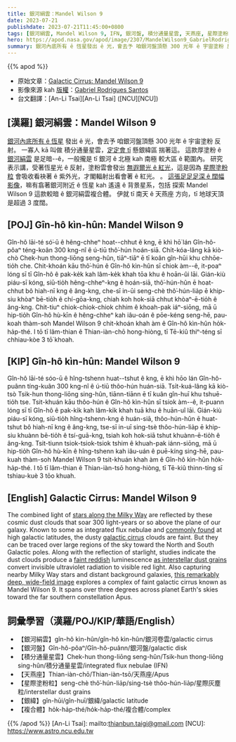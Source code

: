 ```yaml
---
title: 銀河絹雲：Mandel Wilson 9
date: 2023-07-21
publishdate: 2023-07-21T11:45:00+0800
tags: [銀河絹雲, Mandel Wilson 9, IFN, 銀河盤, 積分通量星雲, 天燕座, 星際塗粉粒, 銀緯, 複合體]
hero: https://apod.nasa.gov/apod/image/2307/MandelWilson9_GabrielRodriguesSantos_APOD1024.jpg
summary: 銀河內底所有 ê 恆星發出 ê 光，會去予 咱銀河盤頂懸 300 光年 ê 宇宙塗粉 反射。
---
```


{{% apod %}}

- 原始文章：[Galactic Cirrus: Mandel Wilson 9](https://apod.nasa.gov/apod/ap230721.html)
- 影像來源 kah [版權][copyright]：[Gabriel Rodrigues Santos](https://www.astrobin.com/users/grsotnas/)
- 台文翻譯：[An-Li Tsai][An-Li Tsai] ([NCU][NCU])

## [漢羅] 銀河絹雲：Mandel Wilson 9
[銀河內底所有 ê 恆星][stars along the Milky Way] 發出 ê 光，會去予 咱銀河盤頂懸 300 光年 ê 宇宙塗粉 反射。
一寡人 kā 叫做 積分通量星雲，[定定會 tī][commonly found] 懸銀緯區 揣著這。
這款厚塗粉 ê [銀河絹雲][galactic cirrus] 是足暗--ê，一般攏是 tī 銀河 ê 北極 kah 南極 較大區 ê 範圍內。
研究表示講，受著恆星光 ê 反射，塗粉雲會發出 [無遐爾光 ê 紅光][faint reddish]，這是因為 [星際塗粉粒][as interstellar dust grains] 會吸收看袂著 ê 紫外光，才閣輻射出看會著 ê 紅光。 。
[這張足足足深 ê 闊幅影像][this remarkably deep, wide-field image]，嘛有翕著銀河附近 ê 恆星 kah 遙遠 ê 背景星系，包括 探索 Mandel Wilson 9 這款較暗 ê 銀河絹雲複合體。
伊就 tī 南天 ê 天燕座 方向，tī 地球天頂是超過 3 度闊。

## [POJ] Gîn-hô kìn-hûn: Mandel Wilson 9
Gîn-hô lāi-té só͘-ū ê hêng-chheⁿ hoat--chhut ê kng, ē khì hō͘ lán Gîn-hô-pôaⁿ téng-koân 300 kng-nî ê ú-tiū thô͘-hún hoán-siā.
Chi̍t-kóa-lâng kā kiò-chò Chek-hun thong-liōng seng-hûn, tiāⁿ-tiāⁿ ē tī koân gîn-hūi khu chhōe-tio̍h che.
Chit-khoán kāu thô͘-hún ê Gîn-hô kìn-hûn sī chiok àm--ê, it-poaⁿ lóng sī tī Gîn-hô ê pak-ke̍k kah lâm-ke̍k khah tōa khu ê hoān-ûi lāi.
Gián-kiù piáu-sī kóng, siū-tio̍h hêng-chheⁿ-kng ê hoán-siā, thô͘-hún-hûn ē hoat-chhut bô hiah-nī kng ê âng-kng, che-sī in-ūi seng-chè thô͘-hún-lia̍p ē khip-siu khòaⁿ bē-tio̍h ê chí-gōa-kng, chiah koh hok-siā chhut khòaⁿ-ē-tio̍h ê âng-kng.
Chit-tiuⁿ chiok-chiok-chiok chhim ê khoah-pak iáⁿ-siōng, mā ū hip-tio̍h Gîn-hô hù-kīn ê hêng-chheⁿ kah iâu-oán ê pōe-kéng seng-hē, pau-koah thàm-soh Mandel Wilson 9 chit-khoán khah àm ê Gîn-hô kìn-hûn ho̍k-ha̍p-thé.
I tō tī lâm-thian ê Thian-iàn-chō hong-hiòng, tī Tē-kiû thiⁿ-téng sī chhiau-kòe 3 tō͘ khoah.

## [KIP] Gîn-hô kìn-hûn: Mandel Wilson 9
Gîn-hô lāi-té sóo-ū ê hîng-tshenn huat--tshut ê kng, ē khì hōo lán Gîn-hô-puânn tíng-kuân 300 kng-nî ê ú-tiū thôo-hún huán-siā.
Tsi̍t-kuá-lâng kā kiò-tsò Tsik-hun thong-liōng sing-hûn, tiānn-tiānn ē tī kuân gîn-huī khu tshuē-tio̍h tse.
Tsit-khuán kāu thôo-hún ê Gîn-hô kìn-hûn sī tsiok àm--ê, it-puann lóng sī tī Gîn-hô ê pak-ki̍k kah lâm-ki̍k khah tuā khu ê huān-uî lāi.
Gián-kiù piáu-sī kóng, siū-tio̍h hîng-tshenn-kng ê huán-siā, thôo-hún-hûn ē huat-tshut bô hiah-nī kng ê âng-kng, tse-sī in-uī sing-tsè thôo-hún-lia̍p ē khip-siu khuànn bē-tio̍h ê tsí-guā-kng, tsiah koh hok-siā tshut khuànn-ē-tio̍h ê âng-kng.
Tsit-tiunn tsiok-tsiok-tsiok tshim ê khuah-pak iánn-siōng, mā ū hip-tio̍h Gîn-hô hù-kīn ê hîng-tshenn kah iâu-uán ê puē-kíng sing-hē, pau-kuah thàm-soh Mandel Wilson 9 tsit-khuán khah àm ê Gîn-hô kìn-hûn ho̍k-ha̍p-thé.
I tō tī lâm-thian ê Thian-iàn-tsō hong-hiòng, tī Tē-kiû thinn-tíng sī tshiau-kuè 3 tōo khuah.

## [English] Galactic Cirrus: Mandel Wilson 9
The combined light of [stars along the Milky Way][stars along the Milky Way] are reflected by these cosmic dust clouds that soar 300 light-years or so above the plane of our galaxy.
Known to some as integrated flux nebulae and [commonly found][commonly found] at high galactic latitudes, the dusty [galactic cirrus][galactic cirrus] clouds are faint.
But they can be traced over large regions of the sky toward the North and South Galactic poles.
Along with the reflection of starlight, studies indicate the dust clouds produce a [faint reddish][faint reddish] luminescence [as interstellar dust grains][as interstellar dust grains] convert invisible ultraviolet radiation to visible red light.
Also capturing nearby Milky Way stars and distant background galaxies, [this remarkably deep, wide-field image][this remarkably deep, wide-field image] explores a complex of faint galactic cirrus known as Mandel Wilson 9.
It spans over three degrees across planet Earth's skies toward the far southern constellation Apus.

## 詞彙學習（漢羅/POJ/KIP/華語/English）
- 【銀河絹雲】gîn-hô kìn-hûn/gîn-hô kìn-hûn/銀河卷雲/galactic cirrus
- 【銀河盤】Gîn-hô-pôaⁿ/Gîn-hô-puânn/銀河盤/galactic disk
- 【積分通量星雲】Chek-hun thong-liōng seng-hûn/Tsik-hun thong-liōng sing-hûn/積分通量星雲/integrated flux nebulae (IFN)
- 【天燕座】Thian-iàn-chō/Thian-iàn-tsō/天燕座/Apus
- 【星際塗粉粒】seng-chè thô͘-hún-lia̍p/sing-tsè thôo-hún-lia̍p/星際灰塵粒/interstellar dust grains
- 【銀緯】gîn-hūi/gîn-huī/銀緯/galactic latitude
- 【複合體】ho̍k-ha̍p-thé/ho̍k-ha̍p-thé/複合體/complex

{{% /apod %}}
[An-Li Tsai]: mailto:thianbun.taigi@gmail.com
[NCU]: https://www.astro.ncu.edu.tw

[copyright]: https://apod.nasa.gov/apod/fap/lib/about_apod.html#srapply
[License]: https://creativecommons.org/licenses/by/2.0/

[stars along the Milky Way]:http://www.nasa.gov/jpl/charting-the-milky-way-from-the-inside-out
[commonly found]:https://ui.adsabs.harvard.edu/abs/2023MNRAS.tmp.1867M/abstract
[galactic cirrus]:https://cosmotography.com/images/galactic_cirrus.html
[faint reddish]:https://apod.nasa.gov/apod/ap041104.html
[as interstellar dust grains]:https://ui.adsabs.harvard.edu/abs/2008ApJ...679..497W/abstract
[this remarkably deep, wide-field image]:https://www.astrobin.com/98xuw6/
